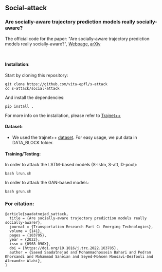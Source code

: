 ## Social-attack
### Are socially-aware trajectory prediction models really socially-aware?

The official code for the paper: "Are socially-aware trajectory prediction models really socially-aware?", [Webpage](https://s-attack.github.io/), [arXiv](https://arxiv.org/abs/2108.10879)

&nbsp;


#### Installation:

Start by cloning this repository:
```
git clone https://github.com/vita-epfl/s-attack
cd s-attack/social-attack
```

And install the dependencies:
```
pip install .
```
For more info on the installation, please refer to [Trajnet++](https://thedebugger811.github.io/posts/2020/03/intro_trajnetpp/)

#### Dataset:
  
  * We used the trajnet++ [dataset](https://github.com/vita-epfl/trajnetplusplusdata/releases/tag/v4.0). For easy usage, we put data in DATA_BLOCK folder.
  
#### Training/Testing:
In order to attack the LSTM-based models (S-lstm, S-att, D-pool):
```
bash lrun.sh
```
In order to attack the GAN-based models:
```
bash grun.sh
```

### For citation:
```
@article{saadatnejad_sattack,
  title = {Are socially-aware trajectory prediction models really socially-aware?},
  journal = {Transportation Research Part C: Emerging Technologies},
  volume = {141},
  pages = {103705},
  year = {2022},
  issn = {0968-090X},
  doi = {https://doi.org/10.1016/j.trc.2022.103705},
  author = {Saeed Saadatnejad and Mohammadhossein Bahari and Pedram Khorsandi and Mohammad Saneian and Seyed-Mohsen Moosavi-Dezfooli and Alexandre Alahi},
}

``` 
